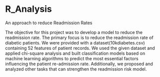 # R_Analysis
An approach to reduce Readmission Rates

The objective for this project was to develop a model to reduce the readmission rate. The primary focus is to reduce the readmission rate of diabetic patients. We were provided with a dataset(10kdiabetes.csv) containing 52 features of patient records. We used the given dataset and applied chi-square analysis and built classification models based on machine learning algorithms to predict the most essential factors influencing the patient re-admission rate. Additionally, we proposed and analyzed other tasks that can strengthen the readmission risk model.
